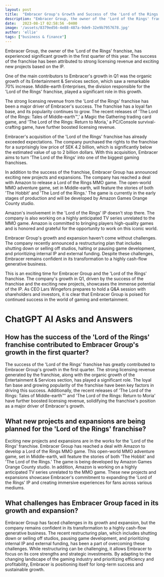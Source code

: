 ```yaml
---
layout: post
title:  "Embracer Group's Growth and Success of the 'Lord of the Rings' Franchise"
description: "Embracer Group, the owner of the 'Lord of the Rings' franchise, has experienced significant growth in the first quarter of this year. The success of the franchise has been attributed to strong licensing revenue and exciting new projects based on the IP."
date:   2023-08-17 02:58:56 -0400
image: '/assets/8379ed56-4e88-487a-9de9-32e9b7957678.jpg'
author: 'ellie'
tags: ["business & finance"]
---
```


Embracer Group, the owner of the 'Lord of the Rings' franchise, has experienced significant growth in the first quarter of this year. The success of the franchise has been attributed to strong licensing revenue and exciting new projects based on the IP.

One of the main contributors to Embracer's growth in Q1 was the organic growth of its Entertainment & Services section, which saw a remarkable 70% increase. Middle-earth Enterprises, the division responsible for the 'Lord of the Rings' franchise, played a significant role in this growth.

The strong licensing revenue from the 'Lord of the Rings' franchise has been a major driver of Embracer's success. The franchise has a loyal fan base, and its popularity continues to grow. The recent releases of 'The Lord of the Rings: Tales of Middle-earth™,' a Magic the Gathering trading card game, and 'The Lord of the Rings: Return to Moria,' a PC/Console survival-crafting game, have further boosted licensing revenue.

Embracer's acquisition of the 'Lord of the Rings' franchise has already exceeded expectations. The company purchased the rights to the franchise for a surprisingly low price of SEK 4.2 billion, which is significantly below the estimated value of up to 2 billion dollars. With this acquisition, Embracer aims to turn 'The Lord of the Rings' into one of the biggest gaming franchises.

In addition to the success of the franchise, Embracer Group has announced exciting new projects and expansions. The company has reached a deal with Amazon to release a Lord of the Rings MMO game. The open-world MMO adventure game, set in Middle-earth, will feature the stories of both 'The Hobbit' and 'The Lord of the Rings.' The game is currently in the early stages of production and will be developed by Amazon Games Orange County studio.

Amazon's involvement in the 'Lord of the Rings' IP doesn't stop there. The company is also working on a highly anticipated TV series unrelated to the MMO game. Amazon is committed to bringing players high-quality games and is honored and grateful for the opportunity to work on this iconic world.

Embracer Group's growth and expansion haven't come without challenges. The company recently announced a restructuring plan that includes shutting down or selling off studios, halting or pausing game development, and prioritizing internal IP and external funding. Despite these challenges, Embracer remains confident in its transformation to a highly cash-flow generative business.

This is an exciting time for Embracer Group and the 'Lord of the Rings' franchise. The company's growth in Q1, driven by the success of the franchise and the exciting new projects, showcases the immense potential of the IP. As CEO Lars Wingefors prepares to hold a Q&A session with shareholders and investors, it is clear that Embracer Group is poised for continued success in the world of gaming and entertainment.


# ChatGPT AI Asks and Answers
## How has the success of the 'Lord of the Rings' franchise contributed to Embracer Group's growth in the first quarter?
The success of the 'Lord of the Rings' franchise has greatly contributed to Embracer Group's growth in the first quarter. The strong licensing revenue generated by the franchise, along with the organic growth of the Entertainment & Services section, has played a significant role. The loyal fan base and growing popularity of the franchise have been key factors in driving this success. Additionally, the recent releases of 'The Lord of the Rings: Tales of Middle-earth™' and 'The Lord of the Rings: Return to Moria' have further boosted licensing revenue, solidifying the franchise's position as a major driver of Embracer's growth.

## What new projects and expansions are being planned for the 'Lord of the Rings' franchise?
Exciting new projects and expansions are in the works for the 'Lord of the Rings' franchise. Embracer Group has reached a deal with Amazon to develop a Lord of the Rings MMO game. This open-world MMO adventure game, set in Middle-earth, will feature the stories of both 'The Hobbit' and 'The Lord of the Rings.' The game is being developed by Amazon Games Orange County studio. In addition, Amazon is working on a highly anticipated TV series unrelated to the MMO game. These new projects and expansions showcase Embracer's commitment to expanding the 'Lord of the Rings' IP and creating immersive experiences for fans across various mediums.

## What challenges has Embracer Group faced in its growth and expansion?
Embracer Group has faced challenges in its growth and expansion, but the company remains confident in its transformation to a highly cash-flow generative business. The recent restructuring plan, which includes shutting down or selling off studios, pausing game development, and prioritizing internal IP and external funding, has been a part of overcoming these challenges. While restructuring can be challenging, it allows Embracer to focus on its core strengths and strategic investments. By adapting to the changing landscape of the gaming industry and prioritizing efficiency and profitability, Embracer is positioning itself for long-term success and sustainable growth.


